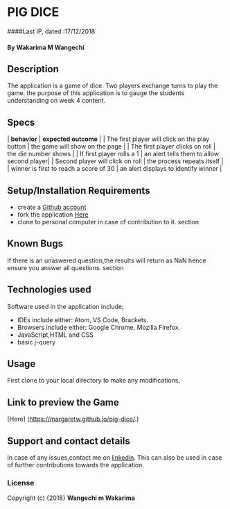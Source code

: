 # PIG DICE
####Last IP, dated :17/12/2018
#### By **Wakarima M Wangechi**
## Description
The application is a game of dice. Two players exchange turns to play the game. the purpose of this application is to gauge the students understanding on week 4 content.

## Specs
| **behavior**                                   | **expected outcome**                      |
| The first player will click on the play button | the game will show on the page            |
| The first player clicks on roll                | the die number shows                      |
| If first player rolls a 1                      | an alert tells them to allow second player|
| Second player will click on roll               | the process repeats itself                |
| winner is first to reach a score of 30         | an alert displays to identify winner      |

## Setup/Installation Requirements
* create a [Github account](https://github.com)
* fork the application [Here](https://github.com/MargaretW/Question-board)
* clone to personal computer in case of contribution to it.
section
## Known Bugs
If there is an unaswered question,the results will return as NaN hence ensure you answer all questions.
section
## Technologies used
Software used in the application include;
* IDEs include either: Atom, VS Code, Brackets.
* Browsers include either: Google Chrome, Mozilla Firefox.
* JavaScript,HTML and CSS
* basic j-query
## Usage
First clone to your local directory to make any modifications.

## Link to preview the Game
[Here] (https://margaretw.github.io/pig-dice/.)
## Support and contact details
In case of any issues,contact me on [linkedin](https://www.linkedin.com/in/margaret-wangechi/). This can also be used in case of further contributions towards the application.
### License
Copyright (c) {2018}
**Wangechi m Wakarima**
